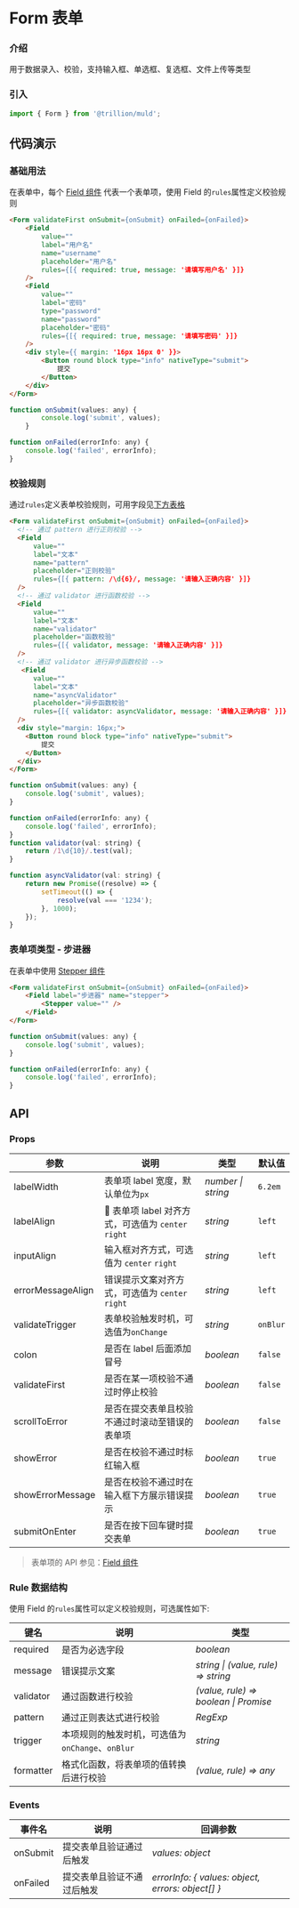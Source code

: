 # Form 表单

### 介绍

用于数据录入、校验，支持输入框、单选框、复选框、文件上传等类型

### 引入

```js
import { Form } from '@trillion/muld';
```

## 代码演示

### 基础用法

在表单中，每个 [Field 组件](#/zh-CN/field) 代表一个表单项，使用 Field 的`rules`属性定义校验规则

```html
<Form validateFirst onSubmit={onSubmit} onFailed={onFailed}>
    <Field
        value=""
        label="用户名"
        name="username"
        placeholder="用户名"
        rules={[{ required: true, message: '请填写用户名' }]}
    />
    <Field
        value=""
        label="密码"
        type="password"
        name="password"
        placeholder="密码"
        rules={[{ required: true, message: '请填写密码' }]}
    />
    <div style={{ margin: '16px 16px 0' }}>
        <Button round block type="info" nativeType="submit">
            提交
        </Button>
    </div>
</Form>
```

```js
function onSubmit(values: any) {
        console.log('submit', values);
    }

function onFailed(errorInfo: any) {
    console.log('failed', errorInfo);
}
```

### 校验规则

通过`rules`定义表单校验规则，可用字段见[下方表格](#/zh-CN/form#rule-shu-ju-jie-gou)

```html
<Form validateFirst onSubmit={onSubmit} onFailed={onFailed}>
  <!-- 通过 pattern 进行正则校验 -->
  <Field
      value=""
      label="文本"
      name="pattern"
      placeholder="正则校验"
      rules={[{ pattern: /\d{6}/, message: '请输入正确内容' }]}
  />
  <!-- 通过 validator 进行函数校验 -->
  <Field
      value=""
      label="文本"
      name="validator"
      placeholder="函数校验"
      rules={[{ validator, message: '请输入正确内容' }]}
  />
  <!-- 通过 validator 进行异步函数校验 -->
   <Field
      value=""
      label="文本"
      name="asyncValidator"
      placeholder="异步函数校验"
      rules={[{ validator: asyncValidator, message: '请输入正确内容' }]}
  />
  <div style="margin: 16px;">
    <Button round block type="info" nativeType="submit">
        提交
    </Button>
  </div>
</Form>
```

```js
function onSubmit(values: any) {
    console.log('submit', values);
}

function onFailed(errorInfo: any) {
    console.log('failed', errorInfo);
}
function validator(val: string) {
    return /1\d{10}/.test(val);
}

function asyncValidator(val: string) {
    return new Promise((resolve) => {
        setTimeout(() => {
            resolve(val === '1234');
        }, 1000);
    });
}
```

### 表单项类型 - 步进器

在表单中使用 [Stepper 组件](#/zh-CN/stepper)

```html
<Form validateFirst onSubmit={onSubmit} onFailed={onFailed}>
    <Field label="步进器" name="stepper">
        <Stepper value="" />
    </Field>
</Form>
```

```js
function onSubmit(values: any) {
    console.log('submit', values);
}

function onFailed(errorInfo: any) {
    console.log('failed', errorInfo);
}
```

## API

### Props

| 参数 | 说明 | 类型 | 默认值 |
| --- | --- | --- | --- |
| labelWidth | 表单项 label 宽度，默认单位为`px` | _number \| string_ | `6.2em` |
| labelAlign |  表单项 label 对齐方式，可选值为 `center` `right` | _string_ | `left` |
| inputAlign | 输入框对齐方式，可选值为 `center` `right` | _string_ | `left` |
| errorMessageAlign | 错误提示文案对齐方式，可选值为 `center` `right` | _string_ | `left` |
| validateTrigger | 表单校验触发时机，可选值为`onChange` | _string_ | `onBlur` |
| colon | 是否在 label 后面添加冒号 | _boolean_ | `false` |
| validateFirst | 是否在某一项校验不通过时停止校验 | _boolean_ | `false` |
| scrollToError | 是否在提交表单且校验不通过时滚动至错误的表单项 | _boolean_ | `false` |
| showError | 是否在校验不通过时标红输入框 | _boolean_ | `true` |
| showErrorMessage | 是否在校验不通过时在输入框下方展示错误提示 | _boolean_ | `true` |
| submitOnEnter  | 是否在按下回车键时提交表单 | _boolean_ | `true` |

> 表单项的 API 参见：[Field 组件](#/zh-CN/field#api)

### Rule 数据结构

使用 Field 的`rules`属性可以定义校验规则，可选属性如下:

| 键名 | 说明 | 类型 |
| --- | --- | --- |
| required | 是否为必选字段 | _boolean_ |
| message  | 错误提示文案 | _string \| (value, rule) => string_ |
| validator | 通过函数进行校验 | _(value, rule) => boolean \| Promise_ |
| pattern | 通过正则表达式进行校验 | _RegExp_ |
| trigger | 本项规则的触发时机，可选值为`onChange`、`onBlur` | _string_ |
| formatter  | 格式化函数，将表单项的值转换后进行校验 | _(value, rule) => any_ |

### Events

| 事件名 | 说明 | 回调参数 |
| --- | --- | --- |
| onSubmit | 提交表单且验证通过后触发 | _values: object_ |
| onFailed | 提交表单且验证不通过后触发 | _errorInfo: { values: object, errors: object[] }_ |
